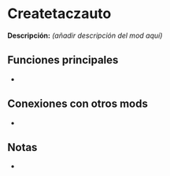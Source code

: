 # Createtaczauto

**Descripción:** *(añadir descripción del mod aquí)*

## Funciones principales
- 

## Conexiones con otros mods
- 

## Notas
- 
